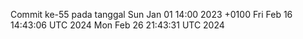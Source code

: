 Commit ke-55 pada tanggal Sun Jan 01 14:00 2023 +0100
Fri Feb 16 14:43:06 UTC 2024
Mon Feb 26 21:43:31 UTC 2024
